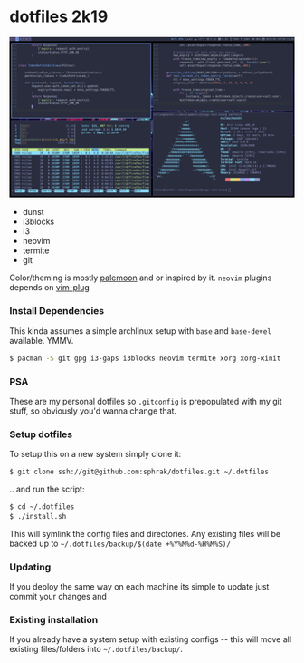 # dotfiles 2k19

![Preview](https://raw.githubusercontent.com/sphrak/dotfiles/master/assets/preview.png)

* dunst
* i3blocks
* i3
* neovim
* termite
* git

Color/theming is mostly [palemoon](https://github.com/drewtempelmeyer/palenight.vim) and or inspired by it.
`neovim` plugins depends on [vim-plug](https://github.com/junegunn/vim-plug)

### Install Dependencies
This kinda assumes a simple archlinux setup with `base` and `base-devel` available. YMMV.

```sh
$ pacman -S git gpg i3-gaps i3blocks neovim termite xorg xorg-xinit
```

### PSA
These are my personal dotfiles so `.gitconfig` is prepopulated
with my git stuff, so obviously you'd wanna change that.

### Setup dotfiles
To setup this on a new system simply clone it:
```sh
$ git clone ssh://git@github.com:sphrak/dotfiles.git ~/.dotfiles
```

.. and run the script:

```sh
$ cd ~/.dotfiles
$ ./install.sh
```

This will symlink the config files and directories. Any existing files
will be backed up to `~/.dotfiles/backup/$(date +%Y%M%d-%H%M%S)/`

### Updating
If you deploy the same way on each machine its simple to update
just commit your changes and 

### Existing installation
If you already have a system setup with existing configs -- this will 
move all existing files/folders into `~/.dotfiles/backup/`.
